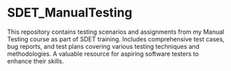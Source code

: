 # SDET_ManualTesting
 This repository contains testing scenarios and assignments from my Manual Testing course as part of SDET training. Includes comprehensive test cases, bug reports, and test plans covering various testing techniques and methodologies. A valuable resource for aspiring software testers to enhance their skills.
